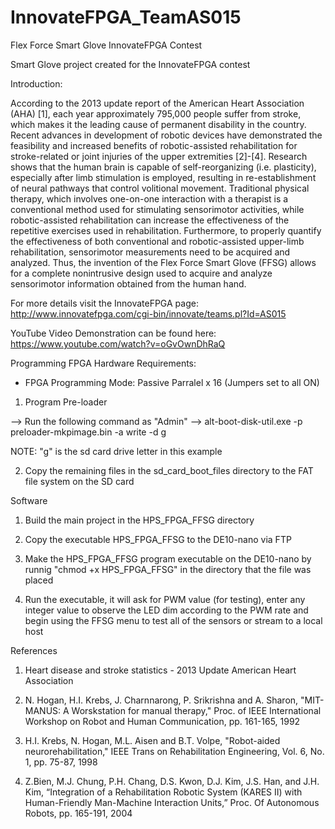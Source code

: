 # InnovateFPGA_TeamAS015
Flex Force Smart Glove InnovateFPGA Contest

Smart Glove project created for the InnovateFPGA contest

Introduction:

According to the 2013 update report of the American Heart Association (AHA) [1], each year approximately 795,000 people suffer from stroke, which makes it the leading cause of permanent disability in the country. Recent advances in development of robotic devices have demonstrated the feasibility and increased benefits of robotic-assisted rehabilitation for stroke-related or joint injuries of the upper extremities [2]-[4]. Research shows that the human brain is capable of self-reorganizing (i.e. plasticity), especially after limb stimulation is employed, resulting in re-establishment of neural pathways that control volitional movement. Traditional physical therapy, which involves one-on-one interaction with a therapist is a conventional method used for stimulating sensorimotor activities, while robotic-assisted rehabilitation can increase the effectiveness of the repetitive exercises used in rehabilitation. Furthermore, to properly quantify the effectiveness of both conventional and robotic-assisted upper-limb rehabilitation, sensorimotor measurements need to be acquired and analyzed. Thus, the invention of the Flex Force Smart Glove (FFSG) allows for a complete nonintrusive design used to acquire and analyze sensorimotor information obtained from the human hand.

For more details visit the InnovateFPGA page:
http://www.innovatefpga.com/cgi-bin/innovate/teams.pl?Id=AS015

YouTube Video Demonstration can be found here:
https://www.youtube.com/watch?v=oGvOwnDhRaQ


Programming FPGA
Hardware Requirements:
- FPGA Programming Mode: Passive Parralel x 16 (Jumpers set to all ON)

1. Program Pre-loader

  --> Run the following command as "Admin"
  --> alt-boot-disk-util.exe -p preloader-mkpimage.bin -a write -d g
  
  NOTE: "g" is the sd card drive letter in this example
  

2. Copy the remaining files in the sd_card_boot_files directory to the FAT file system on the SD card

Software

1. Build the main project in the HPS_FPGA_FFSG directory 

2. Copy the executable HPS_FPGA_FFSG to the DE10-nano via FTP 

3. Make the HPS_FPGA_FFSG program executable on the DE10-nano by runnig "chmod +x HPS_FPGA_FFSG" in the directory that the file was placed

4. Run the executable, it will ask for PWM value (for testing), enter any integer value to observe the LED dim according to the PWM rate and begin using the FFSG menu to test all of the sensors or stream to a local host



References
1. Heart disease and stroke statistics - 2013 Update American Heart Association

2. N. Hogan, H.I. Krebs, J. Charnnarong, P. Srikrishna and A. Sharon, "MIT-MANUS: A Worskstation for manual therapy," Proc. of IEEE International Workshop on Robot and Human Communication, pp. 161-165, 1992

3. H.I. Krebs, N. Hogan, M.L. Aisen and B.T. Volpe, "Robot-aided neurorehabilitation," IEEE Trans on Rehabilitation Engineering, Vol. 6, No. 1, pp. 75-87, 1998

4. Z.Bien, M.J. Chung, P.H. Chang, D.S. Kwon, D.J. Kim, J.S. Han, and J.H. Kim, “Integration of a Rehabilitation Robotic System (KARES II) with Human-Friendly Man-Machine Interaction Units,” Proc. Of Autonomous Robots, pp. 165-191, 2004

